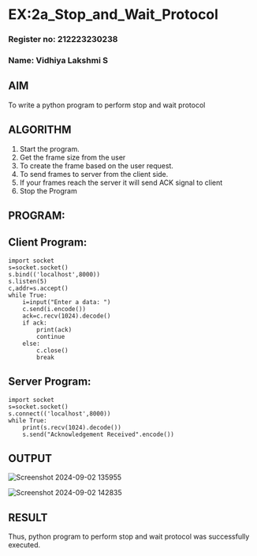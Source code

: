 # EX:2a_Stop_and_Wait_Protocol
### Register no: 212223230238
### Name: Vidhiya Lakshmi S
## AIM 
To write a python program to perform stop and wait protocol
## ALGORITHM
1. Start the program.
2. Get the frame size from the user
3. To create the frame based on the user request.
4. To send frames to server from the client side.
5. If your frames reach the server it will send ACK signal to client
6. Stop the Program
## PROGRAM:
## Client Program:
```
import socket
s=socket.socket()
s.bind(('localhost',8000))
s.listen(5)
c,addr=s.accept()
while True:
    i=input("Enter a data: ")
    c.send(i.encode())
    ack=c.recv(1024).decode()
    if ack:
        print(ack)
        continue
    else:
        c.close()
        break
```
## Server Program:
```
import socket
s=socket.socket()
s.connect(('localhost',8000))
while True:
    print(s.recv(1024).decode())
    s.send("Acknowledgement Received".encode())
```

## OUTPUT

![Screenshot 2024-09-02 135955](https://github.com/user-attachments/assets/500474a6-ad0b-407d-a0e7-bac3d6bf8804)


![Screenshot 2024-09-02 142835](https://github.com/user-attachments/assets/858e46e3-2c95-4847-a981-108051f7e73b)

## RESULT
Thus, python program to perform stop and wait protocol was successfully executed.
